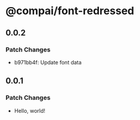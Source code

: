 # @compai/font-redressed

## 0.0.2

### Patch Changes

- b971bb4f: Update font data

## 0.0.1

### Patch Changes

- Hello, world!
